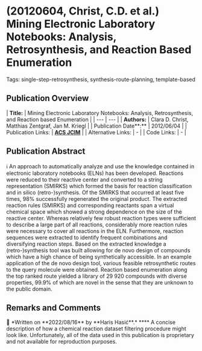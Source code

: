 # (20120604, Christ, C.D. et al.) Mining Electronic Laboratory Notebooks: Analysis, Retrosynthesis, and Reaction Based Enumeration

Tags: single-step-retrosynthesis, synthesis-route-planning, template-based

## Publication Overview

| **Title:**  | Mining Electronic Laboratory Notebooks: Analysis, Retrosynthesis, and Reaction based
Enumeration |
| --- | --- |
| **Authors:**  | Clara D. Christ, Matthias Zentgraf, Jan M. Kriegl |
| Publication Date**:**  | 2012/06/04 |
| Publication Links: | [**ACS JCIM**](https://pubs.acs.org/doi/10.1021/ci300116p) |
| Alternative Links: | - |
| Code Links: | - |

## Publication Abstract

<aside>
ℹ️ An approach to automatically analyze and use the knowledge contained in electronic laboratory notebooks (ELNs) has been developed. Reactions were reduced to their reactive center and converted to a string representation (SMIRKS) which formed the basis for reaction classification and in silico (retro-)synthesis. Of the SMIRKS that occurred at least five times, 98% successfully regenerated the original product. The extracted reaction rules (SMIRKS) and corresponding reactants span a virtual chemical space which showed a strong dependence on the size of the reactive center. Whereas relatively few robust reaction types were sufficient to describe a large part of all reactions, considerably more reaction rules were necessary to cover all reactions in the ELN. Furthermore, reaction sequences were extracted to identify frequent combinations and diversifying reaction steps. Based on the extracted knowledge a (retro-)synthesis tool was built allowing for de novo design of compounds which have a high chance of being synthetically accessible. In an example application of the de novo design tool, various feasible retrosynthetic routes to the query molecule were obtained. Reaction based enumeration along the top ranked route yielded a library of 29 920 compounds with diverse properties, 99.9% of which are novel in the sense that they are unknown to the public domain.

</aside>

## Remarks and Comments

<aside>
💬 *Written on **2022/08/16** by **Haris Hasić**.*
****
A concise description of how a chemical reaction dataset filtering procedure might look like. Unfortunately, all of the data used in this publication is proprietary and not available for reproduction purposes.

</aside>